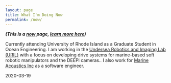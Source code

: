 ```yaml
---
layout: page
title: What I'm Doing Now
permalink: /now/
---
```


**_(This is a [now](http://www.nownownow.com/about) page, [learn more here](http://www.nownownow.com/about))_**

Currently attending University of Rhode Island as a Graduate Student
in Ocean Engineering. I am working in the [Undersea Robotics and
Imaging Lab (URIL)](https://web.uri.edu/uril) with a focus on
developing drive systems for marine-based soft robotic manipulators
and the DEEPi cameras.. I also work for [Marine Acoustics
Inc](https://marineacoustics.com) as a software engineer.

2020-03-19



